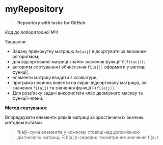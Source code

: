 # myRepository

>**Repository with tasks for GitHub**

*Код до лабораторної №4*

Завдання:

* Задану прямокутну матрицю `A={aij}` відсортувати за вказаним алгоритмом; 
* для відсортованої матриці знайти значення функції `F(fi(aij))`; 
* алгоритм сортування і обчислення `fi(aij)` оформити у вигляді функції; 
* елементи матриці вводити з клавіатури; 
* програма повинна вивести на екран відсортовану матрицю, всі значення `fi(aij)` та значення функції `F(fi(aij))`.
* Для розв'язку задачі використати клас двомірного масиву та функції-члени.

**Метод сортування:**

Впорядкувати елементи рядків матриці за зростанням їх значень методом вставки

>fi(aij)-сума елементів у кожному стовпці над допоміжною діагоналлю матриці;
>F(fi(aij))-середнє геометричне значення fi(aij)
